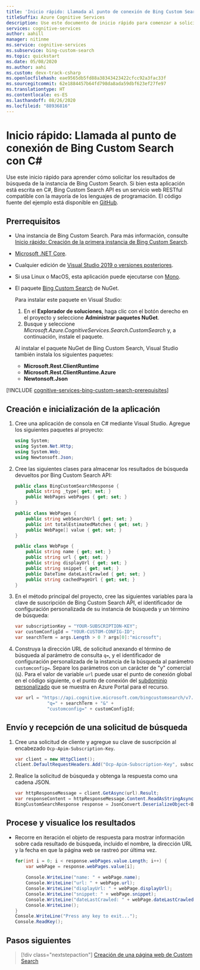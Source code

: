 ```yaml
---
title: 'Inicio rápido: Llamada al punto de conexión de Bing Custom Search con C# | Microsoft Docs'
titleSuffix: Azure Cognitive Services
description: Use este documento de inicio rápido para comenzar a solicitar los resultados de búsqueda de la instancia de Bing Custom Search con C#.
services: cognitive-services
author: aahill
manager: nitinme
ms.service: cognitive-services
ms.subservice: bing-custom-search
ms.topic: quickstart
ms.date: 05/08/2020
ms.author: aahi
ms.custom: devx-track-csharp
ms.openlocfilehash: eae9565db5fd88a38343423422cfcc92a3fac33f
ms.sourcegitcommit: 62e1884457b64fd798da8ada59dbf623ef27fe97
ms.translationtype: HT
ms.contentlocale: es-ES
ms.lasthandoff: 08/26/2020
ms.locfileid: "88936816"
---
```

# <a name="quickstart-call-your-bing-custom-search-endpoint-using-c"></a>Inicio rápido: Llamada al punto de conexión de Bing Custom Search con C# 

Use este inicio rápido para aprender cómo solicitar los resultados de búsqueda de la instancia de Bing Custom Search. Si bien esta aplicación está escrita en C#, Bing Custom Search API es un servicio web RESTful compatible con la mayoría de los lenguajes de programación. El código fuente del ejemplo está disponible en [GitHub](https://github.com/Azure-Samples/cognitive-services-REST-api-samples/blob/master/dotnet/Search/BingCustomSearchv7.cs).

## <a name="prerequisites"></a>Prerrequisitos

- Una instancia de Bing Custom Search. Para más información, consulte [Inicio rápido: Creación de la primera instancia de Bing Custom Search](quick-start.md).
- [Microsoft .NET Core](https://www.microsoft.com/net/download/core).
- Cualquier edición de [Visual Studio 2019 o versiones posteriores](https://www.visualstudio.com/downloads/).
- Si usa Linux o MacOS, esta aplicación puede ejecutarse con [Mono](https://www.mono-project.com/).
- El paquete [Bing Custom Search](https://www.nuget.org/packages/Microsoft.Azure.CognitiveServices.Search.CustomSearch/2.0.0) de NuGet. 

   Para instalar este paquete en Visual Studio: 
     1. En el **Explorador de soluciones**, haga clic con el botón derecho en el proyecto y seleccione **Administrar paquetes NuGet**. 
     2. Busque y seleccione *Microsoft.Azure.CognitiveServices.Search.CustomSearch* y, a continuación, instale el paquete.

   Al instalar el paquete NuGet de Bing Custom Search, Visual Studio también instala los siguientes paquetes:
     - **Microsoft.Rest.ClientRuntime**
     - **Microsoft.Rest.ClientRuntime.Azure**
     - **Newtonsoft.Json**


[!INCLUDE [cognitive-services-bing-custom-search-prerequisites](../../../includes/cognitive-services-bing-custom-search-signup-requirements.md)]

## <a name="create-and-initialize-the-application"></a>Creación e inicialización de la aplicación

1. Cree una aplicación de consola en C# mediante Visual Studio. Agregue los siguientes paquetes al proyecto:

    ```csharp
    using System;
    using System.Net.Http;
    using System.Web;
    using Newtonsoft.Json;
    ```

2. Cree las siguientes clases para almacenar los resultados de búsqueda devueltos por Bing Custom Search API:

    ```csharp
    public class BingCustomSearchResponse {        
        public string _type{ get; set; }            
        public WebPages webPages { get; set; }
    }

    public class WebPages {
        public string webSearchUrl { get; set; }
        public int totalEstimatedMatches { get; set; }
        public WebPage[] value { get; set; }        
    }

    public class WebPage {
        public string name { get; set; }
        public string url { get; set; }
        public string displayUrl { get; set; }
        public string snippet { get; set; }
        public DateTime dateLastCrawled { get; set; }
        public string cachedPageUrl { get; set; }
    }
    ```

3. En el método principal del proyecto, cree las siguientes variables para la clave de suscripción de Bing Custom Search API, el identificador de configuración personalizada de su instancia de búsqueda y un término de búsqueda:

    ```csharp
    var subscriptionKey = "YOUR-SUBSCRIPTION-KEY";
    var customConfigId = "YOUR-CUSTOM-CONFIG-ID";
    var searchTerm = args.Length > 0 ? args[0]:"microsoft";
    ```

4. Construya la dirección URL de solicitud anexando el término de búsqueda al parámetro de consulta `q=`, y el identificador de configuración personalizada de la instancia de la búsqueda al parámetro `customconfig=`. Separe los parámetros con un carácter de "y" comercial (`&`). Para el valor de variable `url` puede usar el punto de conexión global en el código siguiente, o el punto de conexión del [subdominio personalizado](../../cognitive-services/cognitive-services-custom-subdomains.md) que se muestra en Azure Portal para el recurso.

    ```csharp
    var url = "https://api.cognitive.microsoft.com/bingcustomsearch/v7.0/search?" +
                "q=" + searchTerm + "&" +
                "customconfig=" + customConfigId;
    ```

## <a name="send-and-receive-a-search-request"></a>Envío y recepción de una solicitud de búsqueda 

1. Cree una solicitud de cliente y agregue su clave de suscripción al encabezado `Ocp-Apim-Subscription-Key`.

    ```csharp
    var client = new HttpClient();
    client.DefaultRequestHeaders.Add("Ocp-Apim-Subscription-Key", subscriptionKey);
    ```

2. Realice la solicitud de búsqueda y obtenga la respuesta como una cadena JSON.

    ```csharp
    var httpResponseMessage = client.GetAsync(url).Result;
    var responseContent = httpResponseMessage.Content.ReadAsStringAsync().Result;
    BingCustomSearchResponse response = JsonConvert.DeserializeObject<BingCustomSearchResponse>(responseContent);
    ```
## <a name="process-and-view-the-results"></a>Procese y visualice los resultados

- Recorre en iteración el objeto de respuesta para mostrar información sobre cada resultado de búsqueda, incluido el nombre, la dirección URL y la fecha en que la página web se rastreó por última vez.

    ```csharp
    for(int i = 0; i < response.webPages.value.Length; i++) {                
        var webPage = response.webPages.value[i];
        
        Console.WriteLine("name: " + webPage.name);
        Console.WriteLine("url: " + webPage.url);                
        Console.WriteLine("displayUrl: " + webPage.displayUrl);
        Console.WriteLine("snippet: " + webPage.snippet);
        Console.WriteLine("dateLastCrawled: " + webPage.dateLastCrawled);
        Console.WriteLine();
    }
    Console.WriteLine("Press any key to exit...");
    Console.ReadKey();
    ```

## <a name="next-steps"></a>Pasos siguientes

> [!div class="nextstepaction"]
> [Creación de una página web de Custom Search](./tutorials/custom-search-web-page.md)
